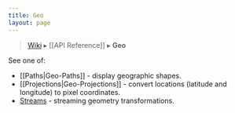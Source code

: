 ```yaml
---
title: Geo
layout: page
---
```


> [Wiki](Home) ▸ [[API Reference]] ▸ **Geo**

See one of:

* [[Paths|Geo-Paths]] - display geographic shapes.
* [[Projections|Geo-Projections]] - convert locations (latitude and longitude) to pixel coordinates.
* [Streams](Geo-Streams) - streaming geometry transformations.